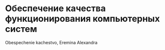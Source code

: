 # Обеспечение качества функционирования компьютерных систем
Obespechenie kachestvo, Eremina Alexandra
